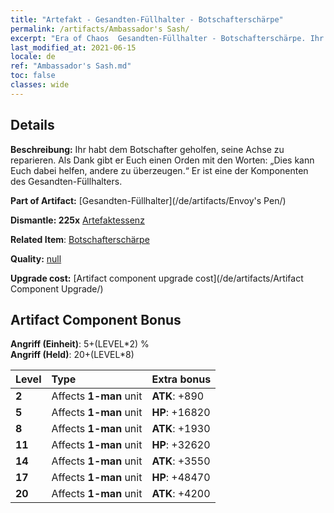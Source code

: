 ```yaml
---
title: "Artefakt - Gesandten-Füllhalter - Botschafterschärpe"
permalink: /artifacts/Ambassador's Sash/
excerpt: "Era of Chaos  Gesandten-Füllhalter - Botschafterschärpe. Ihr habt dem Botschafter geholfen, seine Achse zu reparieren. Als Dank gibt er Euch einen Orden mit den Worten: „Dies kann Euch dabei helfen, andere zu überzeugen.“ Er ist eine der Komponenten des Gesandten-Füllhalters."
last_modified_at: 2021-06-15
locale: de
ref: "Ambassador's Sash.md"
toc: false
classes: wide
---
```




## Details

 **Beschreibung:** Ihr habt dem Botschafter geholfen, seine Achse zu reparieren. Als Dank gibt er Euch einen Orden mit den Worten: „Dies kann Euch dabei helfen, andere zu überzeugen.“ Er ist eine der Komponenten des Gesandten-Füllhalters.

 **Part of Artifact:** [Gesandten-Füllhalter](/de/artifacts/Envoy's Pen/)

 **Dismantle: 225x** [Artefaktessenz](/ItemsDE/con_905/)

 **Related Item**: [Botschafterschärpe](/de/Items/art_2154/)

 **Quality:** [null](/de/artifacts/null/)

 **Upgrade cost:** [Artifact component upgrade cost](/de/artifacts/Artifact Component Upgrade/)

## Artifact Component Bonus

  **Angriff (Einheit)**: 5+(LEVEL\*2) %<br/>**Angriff (Held)**: 20+(LEVEL\*8)

  |  Level  | Type |    Extra bonus  | 
  |:--------|:-----|:----------------| 
  | **2** | Affects **1-man** unit | **ATK**: +890 | 
  | **5** | Affects **1-man** unit | **HP**: +16820 | 
  | **8** | Affects **1-man** unit | **ATK**: +1930 | 
  | **11** | Affects **1-man** unit | **HP**: +32620 | 
  | **14** | Affects **1-man** unit | **ATK**: +3550 | 
  | **17** | Affects **1-man** unit | **HP**: +48470 | 
  | **20** | Affects **1-man** unit | **ATK**: +4200 | 

